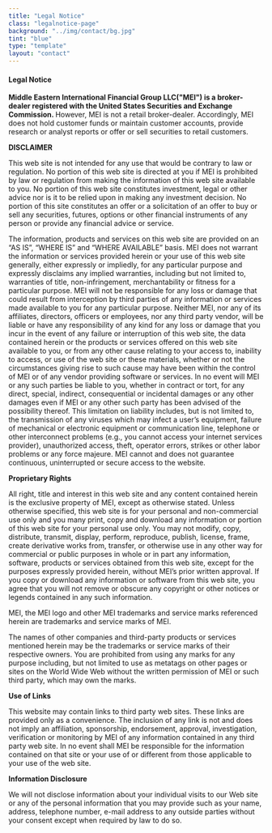 ```yaml
---
title: "Legal Notice"
class: "legalnotice-page"
background: "../img/contact/bg.jpg"
tint: "blue"
type: "template"
layout: "contact"
---
```

<div class="container content-contact-left">
  <h4>Legal Notice</h4>
  <p>
    <span>
        <strong>
        Middle Eastern International Financial Group LLC("MEI") is a broker-dealer registered with the United States Securities
        and Exchange Commission.
        </strong>
    </span>  However, MEI is not a retail broker-dealer. Accordingly, MEI does not hold customer funds
    or maintain customer accounts, provide research or analyst reports or offer or sell securities to retail customers.
  </p>
  <P>
    <strong>DISCLAIMER</strong>
  </P>
  <p>
    This web site is not intended for any use that would be contrary to law or regulation. No portion of this web site is directed
    at you if MEI is prohibited by law or regulation from making the information of this web site available to you. No
    portion of this web site constitutes investment, legal or other advice nor is it to be relied upon in making any investment
    decision. No portion of this site constitutes an offer or a solicitation of an offer to buy or sell any securities, futures,
    options or other financial instruments of any person or provide any financial advice or service.
  </p>

  <p>
    The information, products and services on this web site are provided on an “AS IS”, “WHERE IS” and “WHERE AVAILABLE” basis.  
    MEI does not warrant the information or services provided herein or your use of this web site generally, either
    expressly or impliedly, for any particular purpose and expressly disclaims any implied warranties, including but not limited to,
    warranties of title, non-infringement, merchantability or fitness for a particular purpose.  MEI will not be
    responsible for any loss or damage that could result from interception by third parties of any information or services made
    available to you for any particular purpose.  Neither MEI, nor any of its affiliates, directors, officers or employees,
    nor any third party vendor, will be liable or have any responsibility of any kind for any loss or damage that you incur in the
    event of any failure or interruption of this web site, the data contained herein or the products or services offered on this web
    site available to you, or from any other cause relating to your access to, inability to access, or use of the web site or these
    materials, whether or not the circumstances giving rise to such cause may have been within the control of MEI or of
    any vendor providing software or services.  In no event will MEI or any such parties be liable to you, whether in
    contract or tort, for any direct, special, indirect, consequential or incidental damages or any other damages even if MEI or any other such party has been advised of the possibility thereof.  This limitation on liability includes, but is not
    limited to, the transmission of any viruses which may infect a user’s equipment, failure of mechanical or electronic equipment or
    communication line, telephone or other interconnect problems (e.g., you cannot access your internet services provider),
    unauthorized access, theft, operator errors, strikes or other labor problems or any force majeure.  MEI cannot and
    does not guarantee continuous, uninterrupted or secure access to the website.
  </p>
  <P>
    <strong>Proprietary Rights</strong>
  </P>
  <p>
    All right, title and interest in this web site and any content contained herein is the exclusive property of MEI,
    except as otherwise stated.  Unless otherwise specified, this web site is for your personal and non-commercial use only and you
    many print, copy and download any information or portion of this web site for your personal use only.  You may not modify, copy,
    distribute, transmit, display, perform, reproduce, publish, license, frame, create derivative works from, transfer, or otherwise
    use in any other way for commercial or public purposes in whole or in part any information, software, products or services obtained
    from this web site, except for the purposes expressly provided herein, without MEI’s prior written approval.  
    If you copy or download any information or software from this web site, you agree that you will not remove or obscure any copyright
    or other notices or legends contained in any such information.
  </p>
  <p>
    MEI, the MEI logo and other MEI trademarks and service marks referenced herein are trademarks
    and service marks of MEI.
  </p>
  <p>
    The names of other companies and third-party products or services mentioned herein may be the trademarks or service marks of their
    respective owners.  You are prohibited from using any marks for any purpose including, but not limited to use as metatags on other
    pages or sites on the World Wide Web without the written permission of MEI or such third party, which may own the marks.
  </p>
  <p>
    <strong>Use of Links</strong>
  </p>
  <p>
    This website may contain links to third party web sites.  These links are provided only as a convenience.  The inclusion of any
    link is not and does not imply an affiliation, sponsorship, endorsement, approval, investigation, verification or monitoring by
    MEI of any information contained in any third party web site.  In no event shall MEI be responsible for
    the information contained on that site or your use of or different from those applicable to your use of the web site.
  </p>
  <p>
    <strong>Information Disclosure</strong>
  </p>
  <p>
    We will not disclose information about your individual visits to our Web site or any of the personal information that you may
    provide such as your name, address, telephone number, e-mail address to any outside parties without your consent except when
    required by law to do so.
  </p>
</div>